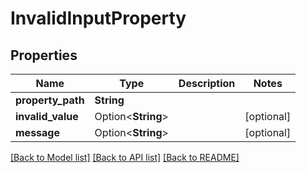 # InvalidInputProperty

## Properties

Name | Type | Description | Notes
------------ | ------------- | ------------- | -------------
**property_path** | **String** |  | 
**invalid_value** | Option<**String**> |  | [optional]
**message** | Option<**String**> |  | [optional]

[[Back to Model list]](../README.md#documentation-for-models) [[Back to API list]](../README.md#documentation-for-api-endpoints) [[Back to README]](../README.md)


